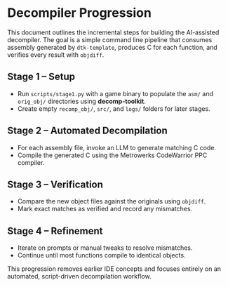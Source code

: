 # Decompiler Progression

This document outlines the incremental steps for building the AI-assisted decompiler. The goal is a simple command line pipeline that consumes assembly generated by `dtk-template`, produces C for each function, and verifies every result with `objdiff`.

## Stage 1 – Setup
- Run `scripts/stage1.py` with a game binary to populate the `asm/` and `orig_obj/` directories using **decomp-toolkit**.
- Create empty `recomp_obj/`, `src/`, and `logs/` folders for later stages.

## Stage 2 – Automated Decompilation
- For each assembly file, invoke an LLM to generate matching C code.
- Compile the generated C using the Metrowerks CodeWarrior PPC compiler.

## Stage 3 – Verification
- Compare the new object files against the originals using `objdiff`.
- Mark exact matches as verified and record any mismatches.

## Stage 4 – Refinement
- Iterate on prompts or manual tweaks to resolve mismatches.
- Continue until most functions compile to identical objects.

This progression removes earlier IDE concepts and focuses entirely on an automated, script-driven decompilation workflow.
